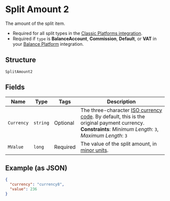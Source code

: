 
# Split Amount 2

The amount of the split item.

* Required for all split types in the [Classic Platforms integration](https://docs.adyen.com/marketplaces-and-platforms/classic).
* Required if `type` is **BalanceAccount**, **Commission**, **Default**, or **VAT** in your [Balance Platform](https://docs.adyen.com/marketplaces-and-platforms) integration.

## Structure

`SplitAmount2`

## Fields

| Name | Type | Tags | Description |
|  --- | --- | --- | --- |
| `Currency` | `string` | Optional | The three-character [ISO currency code](https://docs.adyen.com/development-resources/currency-codes). By default, this is the original payment currency.<br>**Constraints**: *Minimum Length*: `3`, *Maximum Length*: `3` |
| `MValue` | `long` | Required | The value of the split amount, in [minor units](https://docs.adyen.com/development-resources/currency-codes). |

## Example (as JSON)

```json
{
  "currency": "currency8",
  "value": 236
}
```

